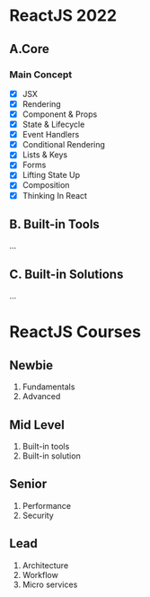 # ReactJS 2022

## A.Core

### Main Concept

- [x] JSX
- [x] Rendering
- [x] Component & Props
- [x] State & Lifecycle
- [x] Event Handlers
- [x] Conditional Rendering
- [x] Lists & Keys
- [x] Forms
- [x] Lifting State Up
- [x] Composition
- [x] Thinking In React

## B. Built-in Tools

...

## C. Built-in Solutions

...

# ReactJS Courses

## Newbie

1. Fundamentals
2. Advanced

## Mid Level

1. Built-in tools
2. Built-in solution

## Senior

1. Performance
2. Security

## Lead

1. Architecture
2. Workflow
3. Micro services
